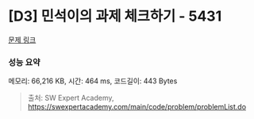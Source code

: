 # [D3] 민석이의 과제 체크하기 - 5431 

[문제 링크](https://swexpertacademy.com/main/code/problem/problemDetail.do?contestProbId=AWVl3rWKDBYDFAXm) 

### 성능 요약

메모리: 66,216 KB, 시간: 464 ms, 코드길이: 443 Bytes



> 출처: SW Expert Academy, https://swexpertacademy.com/main/code/problem/problemList.do